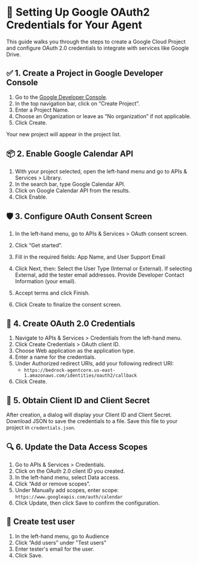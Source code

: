 # 🔐 Setting Up Google OAuth2 Credentials for Your Agent
This guide walks you through the steps to create a Google Cloud Project and configure OAuth 2.0 credentials to integrate with services like Google Drive.

## ✅ 1. Create a Project in Google Developer Console

1. Go to the [Google Developer Console](https://console.developers.google.com/).
2. In the top navigation bar, click on “Create Project”.
3. Enter a Project Name.
4. Choose an Organization or leave as “No organization” if not applicable.
5. Click Create.

Your new project will appear in the project list.

## 📦 2. Enable Google Calendar API

1. With your project selected, open the left-hand menu and go to APIs & Services > Library.
2. In the search bar, type Google Calendar API.
3. Click on Google Calendar API from the results.
4. Click Enable.

## 🛡️ 3. Configure OAuth Consent Screen

1. In the left-hand menu, go to APIs & Services > OAuth consent screen.

2. Click “Get started”.

3. Fill in the required fields: App Name, and User Support Email
4. Click Next, then: Select the User Type (Internal or External). If selecting External, add the tester email addresses. Provide Developer Contact Information (your email).
5. Accept terms and click Finish.
6. Click Create to finalize the consent screen.

## 🔧 4. Create OAuth 2.0 Credentials

1. Navigate to APIs & Services > Credentials from the left-hand menu.
2. Click Create Credentials > OAuth client ID.
3. Choose Web application as the application type.
4. Enter a name for the credentials.
5. Under Authorized redirect URIs, add your following redirect URI:
   - `https://bedrock-agentcore.us-east-1.amazonaws.com/identities/oauth2/callback`
6. Click Create.

## 🔑 5. Obtain Client ID and Client Secret

After creation, a dialog will display your Client ID and Client Secret. Download JSON to save the credentials to a file. Save this file to your project in `credentials.json`.

## 🔍 6. Update the Data Access Scopes

1. Go to APIs & Services > Credentials.
2. Click on the OAuth 2.0 client ID you created.
3. In the left-hand menu, select Data access.
4. Click “Add or remove scopes”.
5. Under Manually add scopes, enter scope: `https://www.googleapis.com/auth/calendar`
6. Click Update, then click Save to confirm the configuration.

## 👤 Create test user
1. In the left-hand menu, go to Audience
2. Click “Add users” under "Test users"
3. Enter tester's email for the user.
4. Click Save.


